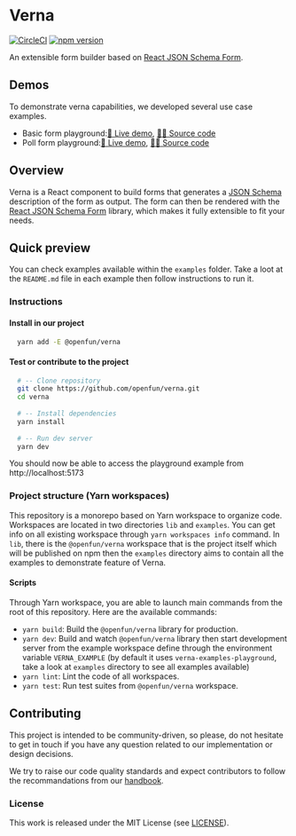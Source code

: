 # Verna
[![CircleCI](https://circleci.com/gh/openfun/verna/tree/main.svg?style=svg)](https://circleci.com/gh/openfun/verna/tree/main)
[![npm version](https://badge.fury.io/js/@openfun%2Fverna.svg)](https://badge.fury.io/js/@openfun%2Fverna)

An extensible form builder based on [React JSON Schema Form](https://github.com/rjsf-team/react-jsonschema-form).

## Demos
To demonstrate verna capabilities, we developed several use case examples.
- Basic form playground:[👀 Live demo](https://openfun.github.io/verna/playground), [🧑‍💻 Source code](https://github.com/openfun/verna/tree/main/examples/playground)
- Poll form playground:[👀 Live demo](https://openfun.github.io/verna/poll), [🧑‍💻 Source code](https://github.com/openfun/verna/tree/main/examples/poll)

## Overview

Verna is a React component to build forms that generates a [JSON Schema](http://json-schema.org/)
description of the form as output. The form can then be rendered with the [React JSON Schema Form](https://github.com/rjsf-team/react-jsonschema-form)
library, which makes it fully extensible to fit your needs.

## Quick preview
 
You can check examples available within the `examples` folder. Take a loot at the
`README.md` file in each example then follow instructions to run it.

### Instructions

#### Install in our project

```sh
  yarn add -E @openfun/verna
```

#### Test or contribute to the project

```sh
  # -- Clone repository
  git clone https://github.com/openfun/verna.git
  cd verna
  
  # -- Install dependencies
  yarn install
  
  # -- Run dev server
  yarn dev
```

You should now be able to access the playground example from http://localhost:5173

### Project structure (Yarn workspaces)

This repository is a monorepo based on Yarn workspace to organize code.
Workspaces are located in two directories `lib` and `examples`. You can get info on all existing
workspace through `yarn workspaces info` command.
In `lib`, there is the `@openfun/verna` workspace that is the project itself which will be published
on npm then the `examples` directory aims to contain all the examples to demonstrate feature of
Verna.

#### Scripts

Through Yarn workspace, you are able to launch main commands from the root of this repository.
Here are the available commands:

- `yarn build`: Build the `@openfun/verna` library for production.
- `yarn dev`: Build and watch `@openfun/verna` library then start development server from the
  example workspace define through the environment variable `VERNA_EXAMPLE` (by default it uses
  `verna-examples-playground`, take a look at `examples` directory to see all examples available)
- `yarn lint`: Lint the code of all workspaces.
- `yarn test`: Run test suites from `@openfun/verna` workspace.


## Contributing

This project is intended to be community-driven, so please, do not hesitate to
get in touch if you have any question related to our implementation or design
decisions.

We try to raise our code quality standards and expect contributors to follow
the recommandations from our
[handbook](https://openfun.gitbooks.io/handbook/content).

### License

This work is released under the MIT License (see [LICENSE](./LICENSE)).
